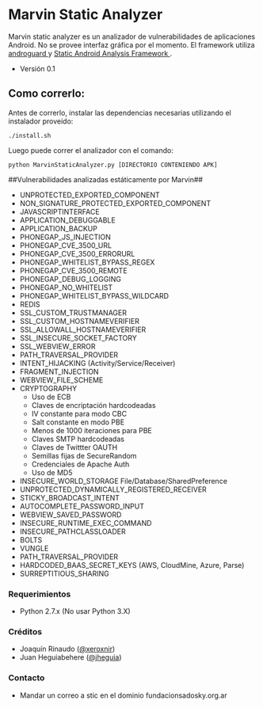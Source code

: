 # Marvin Static Analyzer #

Marvin static analyzer es un analizador de vulnerabilidades de aplicaciones Android. No se provee interfaz gráfica por el momento. El framework utiliza [ androguard ](https://github.com/androguard/androguard/) y [ Static Android Analysis Framework ](https://github.com/SAAF-Developers/saaf/).

* Versión 0.1

## Como correrlo:

Antes de correrlo, instalar las dependencias necesarias utilizando el instalador proveido:

```./install.sh ```

Luego puede correr el analizador con el comando:

```python MarvinStaticAnalyzer.py [DIRECTORIO CONTENIENDO APK] ```

##Vulnerabilidades analizadas estáticamente por Marvin##

* UNPROTECTED_EXPORTED_COMPONENT
* NON_SIGNATURE_PROTECTED_EXPORTED_COMPONENT
* JAVASCRIPTINTERFACE
* APPLICATION_DEBUGGABLE
* APPLICATION_BACKUP
* PHONEGAP_JS_INJECTION
* PHONEGAP_CVE_3500_URL
* PHONEGAP_CVE_3500_ERRORURL
* PHONEGAP_WHITELIST_BYPASS_REGEX
* PHONEGAP_CVE_3500_REMOTE
* PHONEGAP_DEBUG_LOGGING
* PHONEGAP_NO_WHITELIST
* PHONEGAP_WHITELIST_BYPASS_WILDCARD
* REDIS
* SSL_CUSTOM_TRUSTMANAGER
* SSL_CUSTOM_HOSTNAMEVERIFIER
* SSL_ALLOWALL_HOSTNAMEVERIFIER
* SSL_INSECURE_SOCKET_FACTORY
* SSL_WEBVIEW_ERROR																	
* PATH_TRAVERSAL_PROVIDER																
* INTENT_HIJACKING (Activity/Service/Receiver)
* FRAGMENT_INJECTION																	
* WEBVIEW_FILE_SCHEME
* CRYPTOGRAPHY
	* Uso de ECB
	* Claves de encriptación hardcodeadas
	* IV constante para modo CBC
	* Salt constante en modo PBE
	* Menos de 1000 iteraciones para PBE
	* Claves SMTP hardcodeadas
	* Claves de Twittter OAUTH 
	* Semillas fijas de SecureRandom 
	* Credenciales de Apache Auth 
	* Uso de MD5
* INSECURE_WORLD_STORAGE File/Database/SharedPreference
* UNPROTECTED_DYNAMICALLY_REGISTERED_RECEIVER
* STICKY_BROADCAST_INTENT
* AUTOCOMPLETE_PASSWORD_INPUT
* WEBVIEW_SAVED_PASSWORD
* INSECURE_RUNTIME_EXEC_COMMAND
* INSECURE_PATHCLASSLOADER
* BOLTS
* VUNGLE
* PATH_TRAVERSAL_PROVIDER
* HARDCODED_BAAS_SECRET_KEYS (AWS, CloudMine, Azure, Parse)
* SURREPTITIOUS_SHARING

### Requerimientos ###

* Python 2.7.x (No usar Python 3.X) 

### Créditos ###
* Joaquín Rinaudo ([@xeroxnir](https://www.twitter.com/xeroxnir))
* Juan Heguiabehere ([@jheguia](https://www.twitter.com/jheguia))

### Contacto ###
* Mandar un correo a stic en el dominio fundacionsadosky.org.ar
